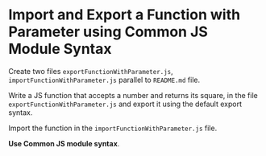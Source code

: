 # Import and Export a Function with Parameter using Common JS Module Syntax

Create two files `exportFunctionWithParameter.js`, `importFunctionWithParameter.js` parallel to `README.md` file.

Write a JS function that accepts a number and returns its square, in the file `exportFunctionWithParameter.js` and export it using the default export syntax.

Import the function in the `importFunctionWithParameter.js` file.

<!-- 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 -->

<b>Use Common JS module syntax</b>.

<!-- 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 -->
<!-- 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 -->
<!-- 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 -->
